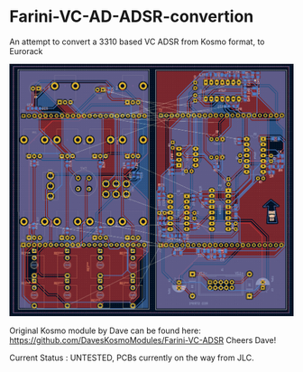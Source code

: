 # Farini-VC-AD-ADSR-convertion
An attempt to convert a 3310 based VC ADSR from Kosmo format, to Eurorack

![alt text](https://github.com/KeLaiFu/Farini-VC-AD-ADSR-convertion/blob/main/ADSR%20kicad%20layout.png?raw=true)

Original Kosmo module by Dave can be found here:
https://github.com/DavesKosmoModules/Farini-VC-ADSR
Cheers Dave!

Current Status : UNTESTED, PCBs currently on the way from JLC.
